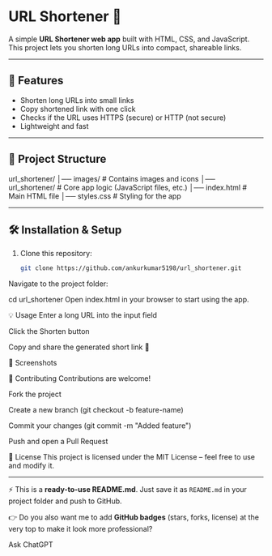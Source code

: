 # URL Shortener 🔗

A simple **URL Shortener web app** built with HTML, CSS, and JavaScript.  
This project lets you shorten long URLs into compact, shareable links.

---

## 🚀 Features
- Shorten long URLs into small links
- Copy shortened link with one click
- Checks if the URL uses HTTPS (secure) or HTTP (not secure)
- Lightweight and fast

---

## 📂 Project Structure
url_shortener/
│── images/ # Contains images and icons
│── url_shortener/ # Core app logic (JavaScript files, etc.)
│── index.html # Main HTML file
│── styles.css # Styling for the app

---

## 🛠️ Installation & Setup
1. Clone this repository:
   ```bash
   git clone https://github.com/ankurkumar5198/url_shortener.git
Navigate to the project folder:


cd url_shortener
Open index.html in your browser to start using the app.

💡 Usage
Enter a long URL into the input field

Click the Shorten button

Copy and share the generated short link 🚀

📸 Screenshots

🤝 Contributing
Contributions are welcome!

Fork the project

Create a new branch (git checkout -b feature-name)

Commit your changes (git commit -m "Added feature")

Push and open a Pull Request

📜 License
This project is licensed under the MIT License – feel free to use and modify it.


---

⚡ This is a **ready-to-use README.md**. Just save it as `README.md` in your project folder and push to GitHub.  

👉 Do you also want me to add **GitHub badges** (stars, forks, license) at the very top to make it look more professional?







Ask ChatGPT

